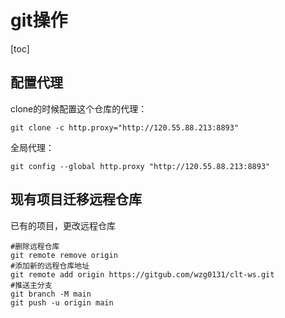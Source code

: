 # git操作

[toc]

## 配置代理

clone的时候配置这个仓库的代理：

```shell
git clone -c http.proxy="http://120.55.88.213:8893" 
```

全局代理：

```shell
git config --global http.proxy "http://120.55.88.213:8893"
```



## 现有项目迁移远程仓库

已有的项目，更改远程仓库

```shell
#删除远程仓库
git remote remove origin
#添加新的远程仓库地址
git remote add origin https://gitgub.com/wzg0131/clt-ws.git
#推送主分支
git branch -M main
git push -u origin main
```

